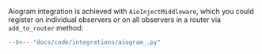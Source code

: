 Aiogram integration is achieved with `AioInjectMiddleware`, which you
could register on individual observers or
on all observers in a router via `add_to_router` method:

```python
--8<-- "docs/code/integrations/aiogram_.py"
```
